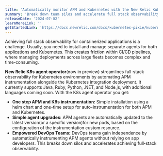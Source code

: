```yaml
---
title: 'Automatically monitor APM and Kubernetes with the New Relic Kubernetes agent operator'
summary: 'Break down team silos and accelerate full stack observability with one step APM and K8s instrumentation'
releaseDate: '2024-07-02'
learnMoreLink: ''
getStartedLink: 'https://docs.newrelic.com/docs/kubernetes-pixie/kubernetes-integration/installation/k8s-agent-operator/'
---
```


Achieving full stack observability for containerized applications is a challenge. Usually, you need to install and manage separate agents for both applications and Kubernetes. This creates friction within CI/CD pipelines, where managing deployments across large fleets becomes complex and time-consuming. 

**New Relic K8s agent operator**(now in preview) streamlines full-stack observability for Kubernetes environments by automating APM instrumentation alongside the Kubernetes integration deployment. It currently supports Java, Ruby, Python, .NET, and Node.js, with additional languages coming soon. With the K8s agent operator you get:

* **One step APM and K8s instrumentation:** Simple installation using a helm chart and one-time setup for auto-instrumentation for both APM and Kubernetes.
* **Simple agent upgrades:**  APM agents are automatically updated to the latest version(or a specific version)for new pods, based on the configuration of the instrumentation custom resource.
* **Empowered DevOps Teams:** DevOps teams gain independence by automatically instrumenting APM agents without relying on app developers. This breaks down silos and accelerates achieving full-stack observability.
